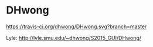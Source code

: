 # DHwong

https://travis-ci.org/dhwong/DHwong.svg?branch=master

Lyle: http://lyle.smu.edu/~dhwong/S2015_GUI/DHwong/
